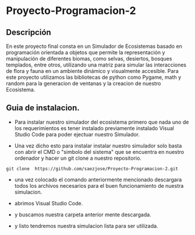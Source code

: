 # Proyecto-Programacion-2 
 
## Descripción

En este proyecto final consta en un Simulador de Ecosistemas basado en programación
orientada a objetos que permite la representación y manipulación de diferentes biomas,
como selvas, desiertos, bosques templados, entre otros, utilizando una matriz para simular
las interacciones de flora y fauna en un ambiente dinámico y visualmente accesible. Para este proyecto utilizamos las bibliotecas de python como Pygame, math y random para la generacion de ventanas y la creacion de nuestro Ecosistema.

## Guia de instalacion. 

- Para instalar nuestro simulador del ecosistema  primero que nada uno de los requerimientos es tener instalado previamente instalado Visual Studio Code para poder ejectuar nuestro Simulador.

- Una vez dicho esto para instalar instalar nuestro simulador solo basta con abrir el CMD o "simbolo del sistema" que se encuentra en nuestro ordenador y hacer un git clone a nuestro repositorio. 

 `git clone  https://github.com/saezjose/Proyecto-Programacion-2.git`    

 - una vez colocado el comando anteriormente mencionado descargara todos los archivos necesarios para el buen funcionamiento de nuestra simulacion.

 - abrimos Visual Studio Code.

 - y buscamos nuestra carpeta anterior mente descargada.

 - y listo tendremos nuestra simulacion lista para ser utilizada.

 


